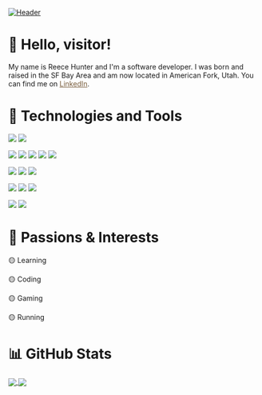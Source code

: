 [![Header](https://i.imgur.com/ktGSmvW.png)](https://github.com/reecehunter)

# 👋 Hello, visitor!
My name is Reece Hunter and I'm a software developer. I was born and raised in the SF Bay Area and am now located in American Fork, Utah. You can find me on <a href="https://linkedin.com/in/reecehunt3r" target="_blank" rel="noreferrer" style="color:#785c3b;">LinkedIn</a>.

# 🔧 Technologies and Tools
![](https://img.shields.io/badge/Editor-VS_Code-d6a780?style=flat&logo=data:image/svg%2bxml;base64,<BASE64_DATA>)
![](https://img.shields.io/badge/Editor-IntelliJ_IDEA-d6a780?style=flat&logo=data:image/svg%2bxml;base64,<BASE64_DATA>)

![](https://img.shields.io/badge/Code-JavaScript-d3d1a9?style=flat&logo=data:image/svg%2bxml;base64,<BASE64_DATA>)
![](https://img.shields.io/badge/Code-HTML-d3d1a9?style=flat&logo=data:image/svg%2bxml;base64,<BASE64_DATA>)
![](https://img.shields.io/badge/Code-CSS-d3d1a9?style=flat&logo=data:image/svg%2bxml;base64,<BASE64_DATA>)
![](https://img.shields.io/badge/Code-Python-d3d1a9?style=flat&logo=data:image/svg%2bxml;base64,<BASE64_DATA>)
![](https://img.shields.io/badge/Code-Java-d3d1a9?style=flat&logo=data:image/svg%2bxml;base64,<BASE64_DATA>)

![](https://img.shields.io/badge/Framework-React-a08e62?style=flat&logo=data:image/svg%2bxml;base64,<BASE64_DATA>)
![](https://img.shields.io/badge/Framework-Express-a08e62?style=flat&logo=data:image/svg%2bxml;base64,<BASE64_DATA>)
![](https://img.shields.io/badge/Framework-Flask-a08e62?style=flat&logo=data:image/svg%2bxml;base64,<BASE64_DATA>)

![](https://img.shields.io/badge/Database-MySQL-785c3b?style=flat&logo=data:image/svg%2bxml;base64,<BASE64_DATA>)
![](https://img.shields.io/badge/Database-MongoDB-785c3b?style=flat&logo=data:image/svg%2bxml;base64,<BASE64_DATA>)
![](https://img.shields.io/badge/Database-Redis-785c3b?style=flat&logo=data:image/svg%2bxml;base64,<BASE64_DATA>)

![](https://img.shields.io/badge/AWS-S3-d8dccb?style=flat&logo=data:image/svg%2bxml;base64,<BASE64_DATA>)
![](https://img.shields.io/badge/AWS-CloudFront-d8dccb?style=flat&logo=data:image/svg%2bxml;base64,<BASE64_DATA>)

# 👀 Passions & Interests
🟡 Learning

🟡 Coding

🟡 Gaming

🟡 Running

# 📊 GitHub Stats
<a href="https://github.com/reecehunter/minelist">
  <img align="center" src="https://github-readme-stats.vercel.app/api/pin/?username=reecehunter&repo=minelist" />
</a>
<a href="https://github.com/reecehunter/youtube">
  <img align="center" src="https://github-readme-stats.vercel.app/api/pin/?username=reecehunter&repo=youtube" />
</a>
